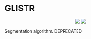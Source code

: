 # GLISTR

<p align="center">
    <img src="https://img.shields.io/docker/cloud/automated/cbica/glistr.svg" />
    <img src="https://img.shields.io/docker/cloud/build/cbica/glistr.svg" />
</p>


Segmentation algorithm. DEPRECATED
